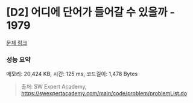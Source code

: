 # [D2] 어디에 단어가 들어갈 수 있을까 - 1979 

[문제 링크](https://swexpertacademy.com/main/code/problem/problemDetail.do?contestProbId=AV5PuPq6AaQDFAUq) 

### 성능 요약

메모리: 20,424 KB, 시간: 125 ms, 코드길이: 1,478 Bytes



> 출처: SW Expert Academy, https://swexpertacademy.com/main/code/problem/problemList.do